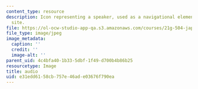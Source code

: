 ```yaml
---
content_type: resource
description: Icon representing a speaker, used as a navigational element on a course
  site.
file: https://ol-ocw-studio-app-qa.s3.amazonaws.com/courses/21g-504-japanese-iv-spring-2009/e31edd6158cb757e46ade03676f790ea_audio.jpg
file_type: image/jpeg
image_metadata:
  caption: ''
  credit: ''
  image-alt: ''
parent_uid: 4c4bfa40-1b33-5dbf-1f49-d700b4b86b25
resourcetype: Image
title: audio
uid: e31edd61-58cb-757e-46ad-e03676f790ea
---
```

